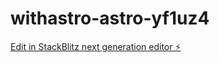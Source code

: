 # withastro-astro-yf1uz4

[Edit in StackBlitz next generation editor ⚡️](https://stackblitz.com/~/github.com/luckydye/withastro-astro-yf1uz4)